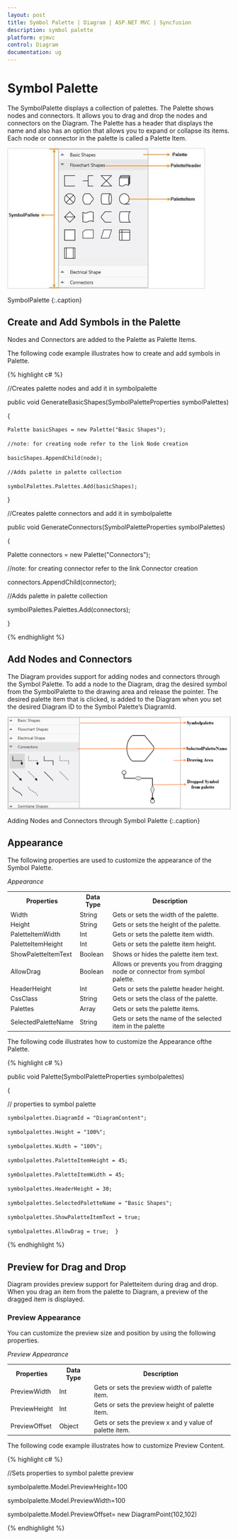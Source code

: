 ```yaml
---
layout: post
title: Symbol Palette | Diagram | ASP.NET MVC | Syncfusion
description: symbol palette
platform: ejmvc
control: Diagram
documentation: ug
---
```


# Symbol Palette

The SymbolPalette displays a collection of palettes. The Palette shows nodes and connectors. It allows you to drag and drop the nodes and connectors on the Diagram. The Palette has a header that displays the name and also has an option that allows you to expand or collapse its items. Each node or connector in the palette is called a Palette Item.

![](Symbol-Palette_images/Symbol-Palette_img1.jpeg)

SymbolPalette
{:.caption}

## Create and Add Symbols in the Palette

Nodes and Connectors are added to the Palette as Palette Items.

The following code example illustrates how to create and add symbols in Palette.

{% highlight c# %}



//Creates palette nodes and add it in symbolpalette

public void GenerateBasicShapes(SymbolPaletteProperties symbolPalettes)

{ 

    Palette basicShapes = new Palette("Basic Shapes");

    //note: for creating node refer to the link Node creation

    basicShapes.AppendChild(node);

    //Adds palette in palette collection

    symbolPalettes.Palettes.Add(basicShapes);

}

//Creates palette connectors and add it in symbolpalette

public void GenerateConnectors(SymbolPaletteProperties symbolPalettes)

{

   Palette connectors = new Palette("Connectors");

   //note: for creating connector refer to the link Connector creation

   connectors.AppendChild(connector);

   //Adds palette in palette collection

   symbolPalettes.Palettes.Add(connectors);

}



{% endhighlight %}

## Add Nodes and Connectors

The Diagram provides support for adding nodes and connectors through the Symbol Palette. To add a node to the Diagram, drag the desired symbol from the SymbolPalette to the drawing area and release the pointer. The desired palette item that is clicked, is added to the Diagram when you set the desired Diagram ID to the Symbol Palette’s DiagramId.

![](Symbol-Palette_images/Symbol-Palette_img2.png)

Adding Nodes and Connectors through Symbol Palette
{:.caption}

## Appearance

The following properties are used to customize the appearance of the Symbol Palette.

_Appearance_

<table>
<tr>
<th>
Properties</th><th>
Data Type</th><th>
Description</th></tr>
<tr>
<td>
 Width</td><td>
String</td><td>
Gets or sets the width of the palette.</td></tr>
<tr>
<td>
 Height</td><td>
String</td><td>
Gets or sets the height of the palette.</td></tr>
<tr>
<td>
 PaletteItemWidth</td><td>
Int</td><td>
Gets or sets the palette item width.</td></tr>
<tr>
<td>
 PaletteItemHeight</td><td>
Int</td><td>
Gets or sets the palette item height.</td></tr>
<tr>
<td>
 ShowPaletteItemText</td><td>
Boolean</td><td>
Shows or hides the palette item text.</td></tr>
<tr>
<td>
 AllowDrag</td><td>
Boolean</td><td>
Allows or prevents you from dragging node or connector from symbol palette.</td></tr>
<tr>
<td>
 HeaderHeight</td><td>
Int</td><td>
Gets or sets the palette header height.</td></tr>
<tr>
<td>
 CssClass</td><td>
String</td><td>
Gets or sets the class of the palette.</td></tr>
<tr>
<td>
 Palettes</td><td>
Array</td><td>
Gets or sets the palette items.</td></tr>
<tr>
<td>
SelectedPaletteName</td><td>
String</td><td>
Gets or sets the name of the selected item in the palette</td></tr>
</table>


The following code illustrates how to customize the Appearance ofthe Palette.

{% highlight c# %}


 public void Palette(SymbolPaletteProperties symbolpalettes)

  {

 // properties to symbol palette

    symbolpalettes.DiagramId = "DiagramContent";

    symbolpalettes.Height = "100%";

    symbolpalettes.Width = "100%";           

    symbolpalettes.PaletteItemHeight = 45;

    symbolpalettes.PaletteItemWidth = 45;

    symbolpalettes.HeaderHeight = 30;

    symbolpalettes.SelectedPaletteName = "Basic Shapes";

    symbolpalettes.ShowPaletteItemText = true; 

    symbolpalettes.AllowDrag = true;  }


{% endhighlight %}

## Preview for Drag and Drop

Diagram provides preview support for Paletteitem during drag and drop. When you drag an item from the palette to Diagram, a preview of the dragged item is displayed.

### Preview Appearance

You can customize the preview size and position by using the following properties.

_Preview Appearance_

<table>
<tr>
<th>
Properties</th><th>
Data Type</th><th>
Description</th></tr>
<tr>
<td>
PreviewWidth</td><td>
 Int</td><td>
Gets or sets the preview width of palette item.</td></tr>
<tr>
<td>
PreviewHeight</td><td>
 Int</td><td>
Gets or sets the preview height of palette item.</td></tr>
<tr>
<td>
PreviewOffset</td><td>
 Object</td><td>
Gets or sets the preview x and y value of palette item.</td></tr>
</table>


The following code example illustrates how to customize Preview Content.

{% highlight c# %}

//Sets properties to symbol palette preview

symbolpalette.Model.PreviewHeight=100

symbolpalette.Model.PreviewWidth=100

symbolpalette.Model.PreviewOffset= new DiagramPoint(102,102)

{% endhighlight %}



